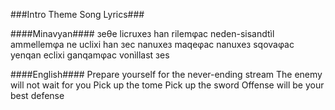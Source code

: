 ###Intro Theme Song Lyrics###

####Minavyan####
зeθe licruxeз han rilemφac neden-sisandtìl
ammellemφa ne uclixi han зec
nanuxeз maqeφac
nanuxeз sqovaφac
yenqan eclixi ganqamφac vonìllast зes

####English####
Prepare yourself for the never-ending stream 
The enemy will not wait for you 
Pick up the tome
Pick up the sword 
Offense will be your best defense